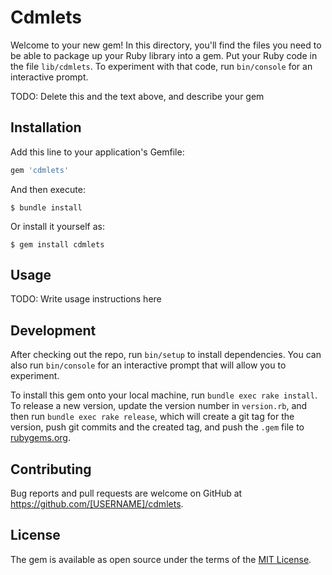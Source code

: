 # Cdmlets

Welcome to your new gem! In this directory, you'll find the files you need to be able to package up your Ruby library into a gem. Put your Ruby code in the file `lib/cdmlets`. To experiment with that code, run `bin/console` for an interactive prompt.

TODO: Delete this and the text above, and describe your gem

## Installation

Add this line to your application's Gemfile:

```ruby
gem 'cdmlets'
```

And then execute:

    $ bundle install

Or install it yourself as:

    $ gem install cdmlets

## Usage

TODO: Write usage instructions here

## Development

After checking out the repo, run `bin/setup` to install dependencies. You can also run `bin/console` for an interactive prompt that will allow you to experiment.

To install this gem onto your local machine, run `bundle exec rake install`. To release a new version, update the version number in `version.rb`, and then run `bundle exec rake release`, which will create a git tag for the version, push git commits and the created tag, and push the `.gem` file to [rubygems.org](https://rubygems.org).

## Contributing

Bug reports and pull requests are welcome on GitHub at https://github.com/[USERNAME]/cdmlets.

## License

The gem is available as open source under the terms of the [MIT License](https://opensource.org/licenses/MIT).

